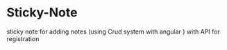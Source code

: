 # Sticky-Note
sticky note for adding notes (using Crud system with angular ) with API for registration  
